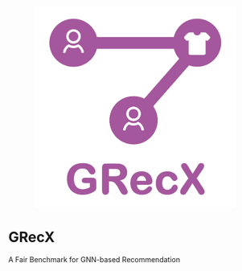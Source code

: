 <p align="center">
<img src="GRecX_LOGO_SQUARE.png" width="400"/>
</p>

# GRecX
A Fair Benchmark for GNN-based Recommendation

